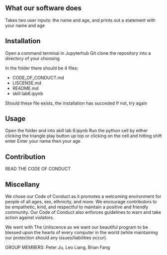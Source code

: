 ## What our software does
Takes two user inputs: the name and age, and prints out a statement with your name and age


## Installation
Open a command terminal in Jupyterhub 
Git clone the repository into a directory of your choosing

In the folder there should be 4 files:
- CODE_OF_CONDUCT.md
- LISCENSE.md
- README.md
- skill lab6.ipynb

Should these file exists, the installation has succeded
If not, try again


## Usage
Open the folder and into skill lab 6.ipynb
Run the python cell by either clicking the triangle play button up top or clicking on the cell and hitting shift enter
Enter your name then your age


## Contribution
READ THE CODE OF CONDUCT



## Miscellany
We chose our Code of Conduct as it promotes a welcoming environment for people of all ages, sex, ethnicity, and more. We encourage contributors to be empathetic, kind, and respectful to maintain a positive and friendly community. Our Code of Conduct also enforces guidelines to warn and take action against violators.

We went with The Unliscence as we want our beautiful program to be blessed upon the hearts of every computer in the world (while maintaining our protection should any issues/liabilities occur).



GROUP MEMBERS: Peter Ju, Leo Liang, Brian Fang
